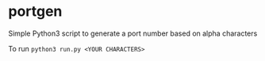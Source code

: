# portgen
Simple Python3 script to generate a port number based on alpha characters

To run ```python3 run.py <YOUR CHARACTERS>```